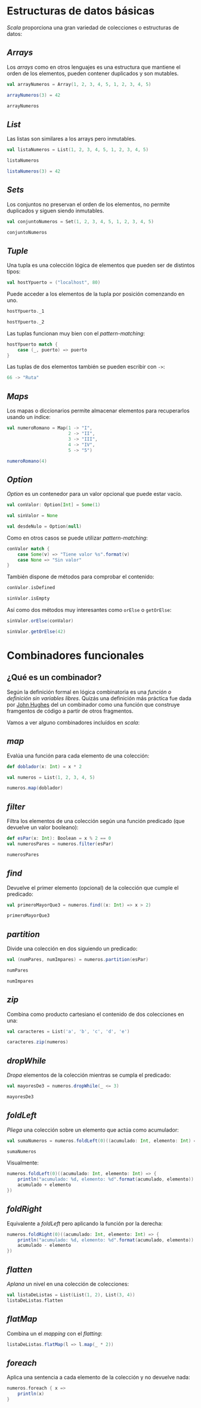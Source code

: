 # Estructuras de datos básicas

*Scala* proporciona una gran variedad de colecciones o estructuras de datos:

## *Arrays*
Los *arrays* como en otros lenguajes es una estructura que mantiene el orden de los elementos, pueden contener duplicados y son mutables.

```scala mdoc
val arrayNumeros = Array(1, 2, 3, 4, 5, 1, 2, 3, 4, 5)

arrayNumeros(3) = 42

arrayNumeros
```

## *List*
Las listas son similares a los arrays pero inmutables.
```scala mdoc:fail
val listaNumeros = List(1, 2, 3, 4, 5, 1, 2, 3, 4, 5)

listaNumeros

listaNumeros(3) = 42
```

## *Sets*
Los conjuntos no preservan el orden de los elementos, no permite duplicados y siguen siendo inmutables.
```scala mdoc
val conjuntoNumeros = Set(1, 2, 3, 4, 5, 1, 2, 3, 4, 5)

conjuntoNumeros
```

## *Tuple*
Una tupla es una colección lógica de elementos que pueden ser de distintos tipos:

```scala mdoc
val hostYpuerto = ("localhost", 80)
```

Puede acceder a los elementos de la tupla por posición comenzando en uno.
```scala mdoc
hostYpuerto._1

hostYpuerto._2
```

Las tuplas funcionan muy bien con el *pattern-matching*:
```scala mdoc
hostYpuerto match {
    case (_, puerto) => puerto
}
```

Las tuplas de dos elementos también se pueden escribir con `->`:
```scala mdoc
66 -> "Ruta"
```

## *Maps*

Los mapas o diccionarios permite almacenar elementos para recuperarlos usando un índice:
```scala mdoc
val numeroRomano = Map(1 -> "I",
                       2 -> "II",
                       3 -> "III",
                       4 -> "IV",
                       5 -> "5")

numeroRomano(4)
```
## *Option*

*Option* es un contenedor para un valor opcional que puede estar vacío.
```scala mdoc
val conValor: Option[Int] = Some(1)

val sinValor = None

val desdeNulo = Option(null)
```

Como en otros casos se puede utilizar *pattern-matching*:
```scala mdoc
conValor match {
    case Some(v) => "Tiene valor %s".format(v)
    case None => "Sin valor"
}
```

También dispone de métodos para comprobar el contenido:
```scala mdoc
conValor.isDefined

sinValor.isEmpty
```

Así como dos métodos muy interesantes como `orElse` o `getOrElse`:
```scala mdoc
sinValor.orElse(conValor)

sinValor.getOrElse(42)
```

# Combinadores funcionales

## ¿Qué es un combinador?
Según la definición formal en lógica combinatoria es una *función o definición sin variables libres*. Quizás una definición más práctica fue dada por [John Hughes](https://en.wikipedia.org/wiki/John_Hughes_(computer_scientist)) del un combinador como una función que construye framgentos de código a partir de otros fragmentos.

Vamos a ver alguno combinadores incluídos en *scala*:

## *map*
Evalúa una función para cada elemento de una colección:
```scala mdoc
def doblador(x: Int) = x * 2

val numeros = List(1, 2, 3, 4, 5)

numeros.map(doblador)
```

## *filter*
Filtra los elementos de una colección según una función predicado (que devuelve un valor booleano):

```scala mdoc
def esPar(x: Int): Boolean = x % 2 == 0
val numerosPares = numeros.filter(esPar)

numerosPares
```

## *find*
Devuelve el primer elemento (opcional) de la colección que cumple el predicado:
```scala mdoc
val primeroMayorQue3 = numeros.find((x: Int) => x > 2)

primeroMayorQue3
```

## *partition*
Divide una colección en dos siguiendo un predicado:
```scala mdoc
val (numPares, numImpares) = numeros.partition(esPar)

numPares

numImpares
```

## *zip*
Combina como producto cartesiano el contenido de dos colecciones en una:
```scala mdoc(
val caracteres = List('a', 'b', 'c', 'd', 'e')

caracteres.zip(numeros)
```

## *dropWhile*
*Dropa* elementos de la colección mientras se cumpla el predicado:
```scala mdoc
val mayoresDe3 = numeros.dropWhile(_ <= 3)

mayoresDe3
```

## *foldLeft*
*Pliega* una colección sobre un elemento que actúa como acumulador:

```scala mdoc
val sumaNumeros = numeros.foldLeft(0)((acumulado: Int, elemento: Int) => acumulado + elemento) 

sumaNumeros
```

Visualmente:
```scala mdoc
numeros.foldLeft(0)((acumulado: Int, elemento: Int) => {
    println("acumulado: %d, elemento: %d".format(acumulado, elemento))
    acumulado + elemento
})
```

## *foldRight*
Equivalente a *foldLeft* pero aplicando la función por la derecha:
```scala mdoc
numeros.foldRight(0)((acumulado: Int, elemento: Int) => {
    println("acumulado: %d, elemento: %d".format(acumulado, elemento))
    acumulado - elemento
})
```

## *flatten*
*Aplana* un nivel en una colección de colecciones:
```scala mdoc
val listaDeListas = List(List(1, 2), List(3, 4))
listaDeListas.flatten
```

## *flatMap*
Combina un el *mapping* con el *flatting*:
```scala mdoc
listaDeListas.flatMap(l => l.map(_ * 2))
```

## *foreach*
Aplica una sentencia a cada elemento de la colección y no devuelve nada:
```scala mdoc
numeros.foreach { x =>
    println(x)
}
```
